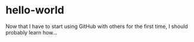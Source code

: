 # hello-world
Now that I have to start using GitHub with others for the first time, I should probably learn how...
